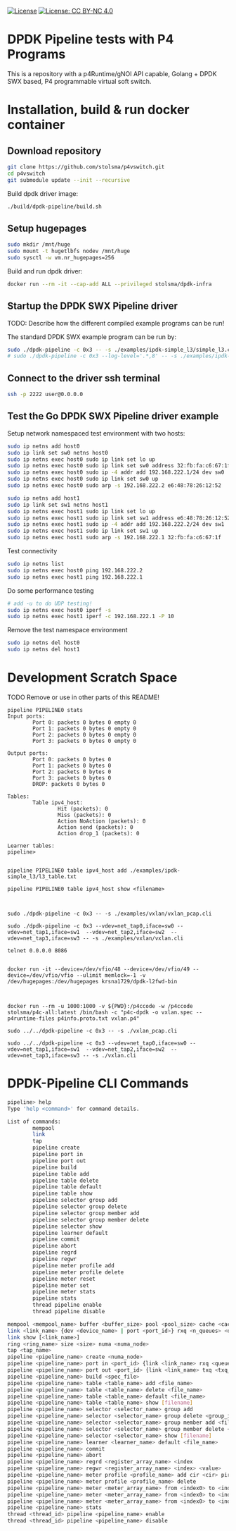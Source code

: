 <!--
/*
 * Copyright 2021 - Sander Tolsma. All rights reserved
 *
 * SPDX-License-Identifier: Apache-2.0
 */
- -->

[![License](https://img.shields.io/badge/License-Apache_2.0-blue.svg)](https://opensource.org/licenses/Apache-2.0)
[![License: CC BY-NC 4.0](https://img.shields.io/badge/License-CC_BY--NC_4.0-lightgrey.svg)](https://creativecommons.org/licenses/by-nc/4.0/)

# DPDK Pipeline tests with P4 Programs

This is a repository with a p4Runtime/gNOI API capable, Golang + DPDK SWX based, P4 programmable virtual soft switch.

# Installation, build & run docker container

## Download repository

``` bash
git clone https://github.com/stolsma/p4vswitch.git
cd p4vswitch
git submodule update --init --recursive
```

Build dpdk driver image:

``` bash
./build/dpdk-pipeline/build.sh 
```

## Setup hugepages

``` bash
sudo mkdir /mnt/huge
sudo mount -t hugetlbfs nodev /mnt/huge
sudo sysctl -w vm.nr_hugepages=256
```

Build and run dpdk driver:

``` bash
docker run --rm -it --cap-add ALL --privileged stolsma/dpdk-infra
```

## Startup the DPDK SWX Pipeline driver

TODO: Describe how the different compiled example programs can be run!

The standard DPDK SWX example program can be run by:

``` bash
sudo ./dpdk-pipeline -c 0x3 -- -s ./examples/ipdk-simple_l3/simple_l3.cli
# sudo ./dpdk-pipeline -c 0x3 --log-level='.*,8' -- -s ./examples/ipdk-simple_l3/simple_l3.cli
```

## Connect to the driver ssh terminal

``` bash
ssh -p 2222 user@0.0.0.0
```

## Test the Go DPDK SWX Pipeline driver example

Setup network namespaced test environment with two hosts:

``` bash
sudo ip netns add host0
sudo ip link set sw0 netns host0
sudo ip netns exec host0 sudo ip link set lo up
sudo ip netns exec host0 sudo ip link set sw0 address 32:fb:fa:c6:67:1f
sudo ip netns exec host0 sudo ip -4 addr add 192.168.222.1/24 dev sw0
sudo ip netns exec host0 sudo ip link set sw0 up
sudo ip netns exec host0 sudo arp -s 192.168.222.2 e6:48:78:26:12:52

sudo ip netns add host1
sudo ip link set sw1 netns host1
sudo ip netns exec host1 sudo ip link set lo up
sudo ip netns exec host1 sudo ip link set sw1 address e6:48:78:26:12:52
sudo ip netns exec host1 sudo ip -4 addr add 192.168.222.2/24 dev sw1
sudo ip netns exec host1 sudo ip link set sw1 up
sudo ip netns exec host1 sudo arp -s 192.168.222.1 32:fb:fa:c6:67:1f
```

Test connectivity

``` bash
sudo ip netns list
sudo ip netns exec host0 ping 192.168.222.2
sudo ip netns exec host1 ping 192.168.222.1
```

Do some performance testing

``` bash
# add -u to do UDP testing!
sudo ip netns exec host0 iperf -s
sudo ip netns exec host1 iperf -c 192.168.222.1 -P 10
```

Remove the test namespace environment

``` bash
sudo ip netns del host0
sudo ip netns del host1
```

# Development Scratch Space

TODO Remove or use in other parts of this README!

```
pipeline PIPELINE0 stats
Input ports:
        Port 0: packets 0 bytes 0 empty 0
        Port 1: packets 0 bytes 0 empty 0
        Port 2: packets 0 bytes 0 empty 0
        Port 3: packets 0 bytes 0 empty 0

Output ports:
        Port 0: packets 0 bytes 0
        Port 1: packets 0 bytes 0
        Port 2: packets 0 bytes 0
        Port 3: packets 0 bytes 0
        DROP: packets 0 bytes 0

Tables:
        Table ipv4_host:
                Hit (packets): 0
                Miss (packets): 0
                Action NoAction (packets): 0
                Action send (packets): 0
                Action drop_1 (packets): 0

Learner tables:
pipeline>


pipeline PIPELINE0 table ipv4_host add ./examples/ipdk-simple_l3/l3_table.txt

pipeline PIPELINE0 table ipv4_host show <filename>



sudo ./dpdk-pipeline -c 0x3 -- -s ./examples/vxlan/vxlan_pcap.cli

sudo ./dpdk-pipeline -c 0x3 --vdev=net_tap0,iface=sw0 --vdev=net_tap1,iface=sw1  --vdev=net_tap2,iface=sw2  --vdev=net_tap3,iface=sw3 -- -s ./examples/vxlan/vxlan.cli

telnet 0.0.0.0 8086


docker run -it --device=/dev/vfio/48 --device=/dev/vfio/49 --device=/dev/vfio/vfio --ulimit memlock=-1 -v /dev/hugepages:/dev/hugepages krsna1729/dpdk-l2fwd-bin



docker run --rm -u 1000:1000 -v ${PWD}:/p4ccode -w /p4ccode stolsma/p4c-all:latest /bin/bash -c "p4c-dpdk -o vxlan.spec --p4runtime-files p4info.proto.txt vxlan.p4"

sudo ../../dpdk-pipeline -c 0x3 -- -s ./vxlan_pcap.cli

sudo ../../dpdk-pipeline -c 0x3 --vdev=net_tap0,iface=sw0 --vdev=net_tap1,iface=sw1  --vdev=net_tap2,iface=sw2  --vdev=net_tap3,iface=sw3 -- -s ./vxlan.cli

```

# DPDK-Pipeline CLI Commands

``` bash
pipeline> help
Type 'help <command>' for command details.

List of commands:
        mempool
        link
        tap
        pipeline create
        pipeline port in
        pipeline port out
        pipeline build
        pipeline table add
        pipeline table delete
        pipeline table default
        pipeline table show
        pipeline selector group add
        pipeline selector group delete
        pipeline selector group member add
        pipeline selector group member delete
        pipeline selector show
        pipeline learner default
        pipeline commit
        pipeline abort
        pipeline regrd
        pipeline regwr
        pipeline meter profile add
        pipeline meter profile delete
        pipeline meter reset
        pipeline meter set
        pipeline meter stats
        pipeline stats
        thread pipeline enable
        thread pipeline disable

mempool <mempool_name> buffer <buffer_size> pool <pool_size> cache <cache_size> cpu <cpu_id>
link <link_name> {dev <device_name> | port <port_id>} rxq <n_queues> <queue_size> <mempool_name> txq <n_queues> <queue_size> promiscuous {on | off} [rss <qid_0> ... <qid_n>]
link show [<link_name>]
ring <ring_name> size <size> numa <numa_node>
tap <tap_name>
pipeline <pipeline_name> create <numa_node>
pipeline <pipeline_name> port in <port_id> {link <link_name> rxq <queue_id> bsz <burst_size> | ring <ring_name> bsz <burst_size> | source <mempool_name> <file_name> loop <n_loops> | tap <tap_name> mempool <mempool_name> mtu <mtu> bsz <burst_size>
pipeline <pipeline_name> port out <port_id> {link <link_name> txq <txq_id> bsz <burst_size> | ring <ring_name> bsz <burst_size> | sink <file_name> | none | tap <tap_name> bsz <burst_size>
pipeline <pipeline_name> build <spec_file>
pipeline <pipeline_name> table <table_name> add <file_name>
pipeline <pipeline_name> table <table_name> delete <file_name>
pipeline <pipeline_name> table <table_name> default <file_name>
pipeline <pipeline_name> table <table_name> show [filename]
pipeline <pipeline_name> selector <selector_name> group add
pipeline <pipeline_name> selector <selector_name> group delete <group_id>
pipeline <pipeline_name> selector <selector_name> group member add <file_name>
pipeline <pipeline_name> selector <selector_name> group member delete <file_name>
pipeline <pipeline_name> selector <selector_name> show [filename]
pipeline <pipeline_name> learner <learner_name> default <file_name>
pipeline <pipeline_name> commit
pipeline <pipeline_name> abort
pipeline <pipeline_name> regrd <register_array_name> <index
pipeline <pipeline_name> regwr <register_array_name> <index> <value>
pipeline <pipeline_name> meter profile <profile_name> add cir <cir> pir <pir> cbs <cbs> pbs <pbs>
pipeline <pipeline_name> meter profile <profile_name> delete
pipeline <pipeline_name> meter <meter_array_name> from <index0> to <index1> reset
pipeline <pipeline_name> meter <meter_array_name> from <index0> to <index1> set profile <profile_name>
pipeline <pipeline_name> meter <meter_array_name> from <index0> to <index1> stats
pipeline <pipeline_name> stats
thread <thread_id> pipeline <pipeline_name> enable
thread <thread_id> pipeline <pipeline_name> disable
```
